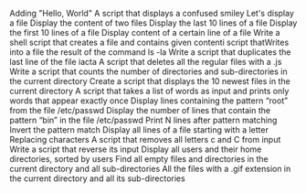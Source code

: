 Adding "Hello, World"
A script that displays a confused smiley
Let's display a file
Display the content of two files
Display the last 10 lines of a file
Display the first 10 lines of a file
Display content of a certain line of a file
Write a shell script that creates a file and contains given contenti script thatWrites into a file the result of the command ls -la
Write a script that duplicates the last line of the file iacta
A script that deletes all the regular files with a .js
Write a script that counts the number of directories and sub-directories in the current directory
Create a script that displays the 10 newest files in the current directory
A script that takes a list of words as input and prints only words that appear exactly once 
Display lines containing the pattern “root” from the file /etc/passwd
Display the number of lines that contain the pattern “bin” in the file /etc/passwd
Print N lines after pattern matching
Invert the pattern match
Display all lines of a file starting with a letter
Replacing characters
A script that removes all letters c and C from input
Write a script that reverse its input
Display all users and their home directories, sorted by users
Find all empty files and directories in the current directory and all sub-directories
All the files with a .gif extension in the current directory and all its sub-directories
